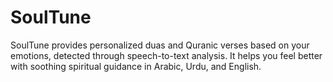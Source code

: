 # SoulTune
SoulTune provides personalized duas and Quranic verses based on your emotions, detected through speech-to-text analysis. It helps you feel better with soothing spiritual guidance in Arabic, Urdu, and English.
